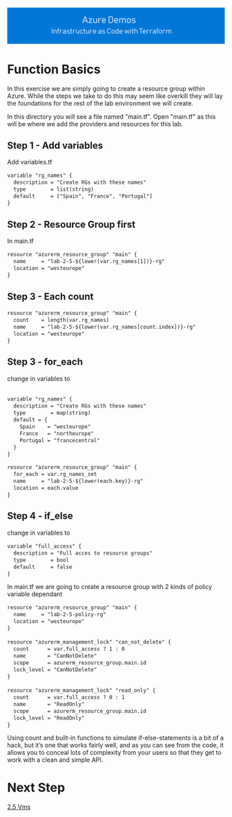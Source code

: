 [![infra as code with Terraform](/docs/images/banner.png)](/README.md)

# Function Basics

In this exercise we are simply going to create a resource group within Azure. While the steps we take to do this may seem like overkill they will lay the foundations for the rest of the lab environment we will create.

In this directory you will see a file named "main.tf".  Open "main.tf" as this will be where we add the providers and resources for this lab.

## Step 1 - Add variables

Add variables.tf

```
variable "rg_names" {
  description = "Create RGs with these names"
  type        = list(string)
  default     = ["Spain", "France", "Portugal"]
}
```


## Step 2 - Resource Group first

In main.tf 

```
resource "azurerm_resource_group" "main" {
  name     = "lab-2-5-${lower(var.rg_names[1])}-rg"
  location = "westeurope"
}

```

## Step 3 - Each count


```
resource "azurerm_resource_group" "main" {
  count    = length(var.rg_names)
  name     = "lab-2-5-${lower(var.rg_names[count.index])}-rg"
  location = "westeurope"
}
```


## Step 3 - for_each 

change in variables to 

```

variable "rg_names" {
  description = "Create RGs with these names"
  type        = map(string)
  default = {
    Spain    = "westeurope"
    France   = "northeurope"
    Portugal = "francecentral"
  }
}
```


```
resource "azurerm_resource_group" "main" {
  for_each = var.rg_names_set
  name     = "lab-2-5-${lower(each.key)}-rg"
  location = each.value
}

```
## Step 4 - if_else 

change in variables to 

```
variable "full_access" {
  description = "Full acces to resource groups"
  type        = bool
  default     = false
}

```
In main.tf we are going to create a resource group with 2 kinds of policy variable dependant


```
resource "azurerm_resource_group" "main" {
  name     = "lab-2-5-policy-rg"
  location = "westeurope"
}

resource "azurerm_management_lock" "can_not_delete" {
  count      = var.full_access ? 1 : 0
  name       = "CanNotDelete"
  scope      = azurerm_resource_group.main.id
  lock_level = "CanNotDelete"
}

resource "azurerm_management_lock" "read_only" {
  count      = var.full_access ? 0 : 1
  name       = "ReadOnly"
  scope      = azurerm_resource_group.main.id
  lock_level = "ReadOnly"
}
```

Using count and built-in functions to simulate if-else-statements is a bit of a hack, but it’s one that works fairly well, and as you can see from the code, it allows you to conceal lots of complexity from your users so that they get to work with a clean and simple API.

# Next Step
[2.5 Vms](../2.5 (Azure Virtual Machine))
